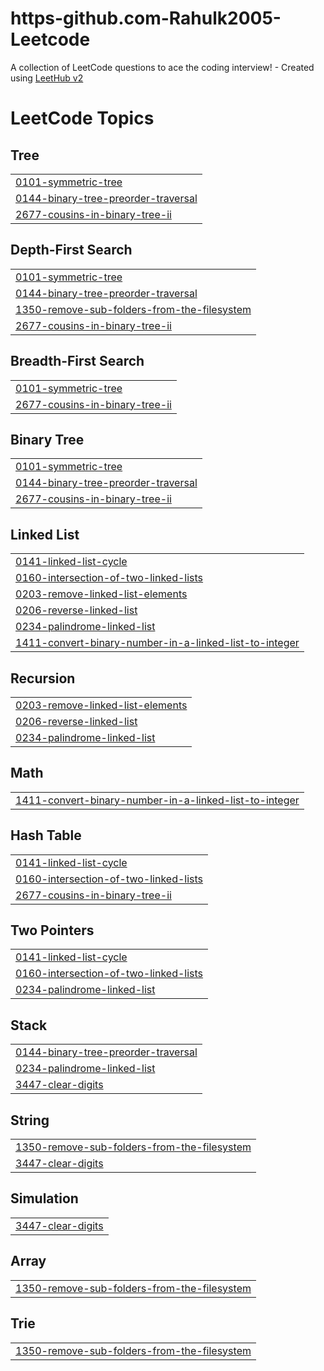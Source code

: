 # https-github.com-Rahulk2005-Leetcode
A collection of LeetCode questions to ace the coding interview! - Created using [LeetHub v2](https://github.com/arunbhardwaj/LeetHub-2.0)

<!---LeetCode Topics Start-->
# LeetCode Topics
## Tree
|  |
| ------- |
| [0101-symmetric-tree](https://github.com/Rahulk2005/https-github.com-Rahulk2005-Leetcode/tree/master/0101-symmetric-tree) |
| [0144-binary-tree-preorder-traversal](https://github.com/Rahulk2005/https-github.com-Rahulk2005-Leetcode/tree/master/0144-binary-tree-preorder-traversal) |
| [2677-cousins-in-binary-tree-ii](https://github.com/Rahulk2005/https-github.com-Rahulk2005-Leetcode/tree/master/2677-cousins-in-binary-tree-ii) |
## Depth-First Search
|  |
| ------- |
| [0101-symmetric-tree](https://github.com/Rahulk2005/https-github.com-Rahulk2005-Leetcode/tree/master/0101-symmetric-tree) |
| [0144-binary-tree-preorder-traversal](https://github.com/Rahulk2005/https-github.com-Rahulk2005-Leetcode/tree/master/0144-binary-tree-preorder-traversal) |
| [1350-remove-sub-folders-from-the-filesystem](https://github.com/Rahulk2005/https-github.com-Rahulk2005-Leetcode/tree/master/1350-remove-sub-folders-from-the-filesystem) |
| [2677-cousins-in-binary-tree-ii](https://github.com/Rahulk2005/https-github.com-Rahulk2005-Leetcode/tree/master/2677-cousins-in-binary-tree-ii) |
## Breadth-First Search
|  |
| ------- |
| [0101-symmetric-tree](https://github.com/Rahulk2005/https-github.com-Rahulk2005-Leetcode/tree/master/0101-symmetric-tree) |
| [2677-cousins-in-binary-tree-ii](https://github.com/Rahulk2005/https-github.com-Rahulk2005-Leetcode/tree/master/2677-cousins-in-binary-tree-ii) |
## Binary Tree
|  |
| ------- |
| [0101-symmetric-tree](https://github.com/Rahulk2005/https-github.com-Rahulk2005-Leetcode/tree/master/0101-symmetric-tree) |
| [0144-binary-tree-preorder-traversal](https://github.com/Rahulk2005/https-github.com-Rahulk2005-Leetcode/tree/master/0144-binary-tree-preorder-traversal) |
| [2677-cousins-in-binary-tree-ii](https://github.com/Rahulk2005/https-github.com-Rahulk2005-Leetcode/tree/master/2677-cousins-in-binary-tree-ii) |
## Linked List
|  |
| ------- |
| [0141-linked-list-cycle](https://github.com/Rahulk2005/https-github.com-Rahulk2005-Leetcode/tree/master/0141-linked-list-cycle) |
| [0160-intersection-of-two-linked-lists](https://github.com/Rahulk2005/https-github.com-Rahulk2005-Leetcode/tree/master/0160-intersection-of-two-linked-lists) |
| [0203-remove-linked-list-elements](https://github.com/Rahulk2005/https-github.com-Rahulk2005-Leetcode/tree/master/0203-remove-linked-list-elements) |
| [0206-reverse-linked-list](https://github.com/Rahulk2005/https-github.com-Rahulk2005-Leetcode/tree/master/0206-reverse-linked-list) |
| [0234-palindrome-linked-list](https://github.com/Rahulk2005/https-github.com-Rahulk2005-Leetcode/tree/master/0234-palindrome-linked-list) |
| [1411-convert-binary-number-in-a-linked-list-to-integer](https://github.com/Rahulk2005/https-github.com-Rahulk2005-Leetcode/tree/master/1411-convert-binary-number-in-a-linked-list-to-integer) |
## Recursion
|  |
| ------- |
| [0203-remove-linked-list-elements](https://github.com/Rahulk2005/https-github.com-Rahulk2005-Leetcode/tree/master/0203-remove-linked-list-elements) |
| [0206-reverse-linked-list](https://github.com/Rahulk2005/https-github.com-Rahulk2005-Leetcode/tree/master/0206-reverse-linked-list) |
| [0234-palindrome-linked-list](https://github.com/Rahulk2005/https-github.com-Rahulk2005-Leetcode/tree/master/0234-palindrome-linked-list) |
## Math
|  |
| ------- |
| [1411-convert-binary-number-in-a-linked-list-to-integer](https://github.com/Rahulk2005/https-github.com-Rahulk2005-Leetcode/tree/master/1411-convert-binary-number-in-a-linked-list-to-integer) |
## Hash Table
|  |
| ------- |
| [0141-linked-list-cycle](https://github.com/Rahulk2005/https-github.com-Rahulk2005-Leetcode/tree/master/0141-linked-list-cycle) |
| [0160-intersection-of-two-linked-lists](https://github.com/Rahulk2005/https-github.com-Rahulk2005-Leetcode/tree/master/0160-intersection-of-two-linked-lists) |
| [2677-cousins-in-binary-tree-ii](https://github.com/Rahulk2005/https-github.com-Rahulk2005-Leetcode/tree/master/2677-cousins-in-binary-tree-ii) |
## Two Pointers
|  |
| ------- |
| [0141-linked-list-cycle](https://github.com/Rahulk2005/https-github.com-Rahulk2005-Leetcode/tree/master/0141-linked-list-cycle) |
| [0160-intersection-of-two-linked-lists](https://github.com/Rahulk2005/https-github.com-Rahulk2005-Leetcode/tree/master/0160-intersection-of-two-linked-lists) |
| [0234-palindrome-linked-list](https://github.com/Rahulk2005/https-github.com-Rahulk2005-Leetcode/tree/master/0234-palindrome-linked-list) |
## Stack
|  |
| ------- |
| [0144-binary-tree-preorder-traversal](https://github.com/Rahulk2005/https-github.com-Rahulk2005-Leetcode/tree/master/0144-binary-tree-preorder-traversal) |
| [0234-palindrome-linked-list](https://github.com/Rahulk2005/https-github.com-Rahulk2005-Leetcode/tree/master/0234-palindrome-linked-list) |
| [3447-clear-digits](https://github.com/Rahulk2005/https-github.com-Rahulk2005-Leetcode/tree/master/3447-clear-digits) |
## String
|  |
| ------- |
| [1350-remove-sub-folders-from-the-filesystem](https://github.com/Rahulk2005/https-github.com-Rahulk2005-Leetcode/tree/master/1350-remove-sub-folders-from-the-filesystem) |
| [3447-clear-digits](https://github.com/Rahulk2005/https-github.com-Rahulk2005-Leetcode/tree/master/3447-clear-digits) |
## Simulation
|  |
| ------- |
| [3447-clear-digits](https://github.com/Rahulk2005/https-github.com-Rahulk2005-Leetcode/tree/master/3447-clear-digits) |
## Array
|  |
| ------- |
| [1350-remove-sub-folders-from-the-filesystem](https://github.com/Rahulk2005/https-github.com-Rahulk2005-Leetcode/tree/master/1350-remove-sub-folders-from-the-filesystem) |
## Trie
|  |
| ------- |
| [1350-remove-sub-folders-from-the-filesystem](https://github.com/Rahulk2005/https-github.com-Rahulk2005-Leetcode/tree/master/1350-remove-sub-folders-from-the-filesystem) |
<!---LeetCode Topics End-->
